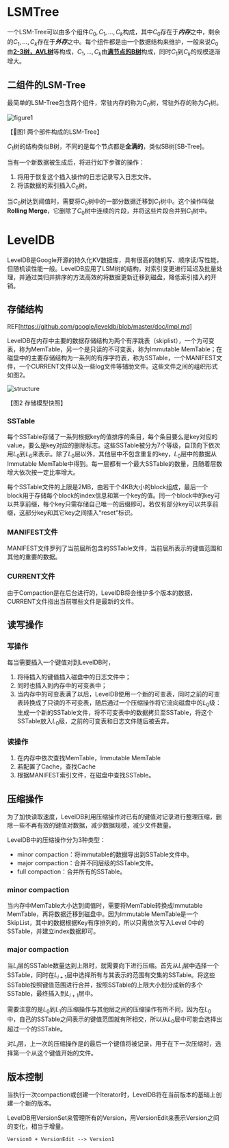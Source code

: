 # LSMTree

一个LSM-Tree可以由多个组件$C_0,C_1,\ldots, C_k$构成，其中$C_0$存在于***内存***之中，剩余的$C_1,\ldots,C_k$存在于***外存***之中。每个组件都是由一个数据结构来维护，一般来说$C_0$由<u>**2-3树，AVL树**</u>等构成，$C_1,\ldots,C_k$由<u>**满节点的B树**</u>构成，同时$C_1$到$C_k$的规模逐渐增大。

## 二组件的LSM-Tree

最简单的LSM-Tree包含两个组件，常驻内存的称为$C_0$树，常驻外存的称为$C_1$树。

![figure1](/Users/wsy/Desktop/LSMTREE/doc/pic/simplelsmtree.png)

【图1 两个部件构成的LSM-Tree】

$C_1$树的结构类似B树，不同的是每个节点都是**全满的**，类似SB树[SB-Tree]。

当有一个新数据被生成后，将进行如下步骤的操作：

1. 将用于恢复这个插入操作的日志记录写入日志文件。
2. 将该数据的索引插入$C_0$树。

当$C_0$树达到阈值时，需要将$C_0$树中的一部分数据迁移到$C_1$树中。这个操作叫做**Rolling Merge**，它删除了$C_0$树中连续的片段，并将这些片段合并到$C_1$树中。

# LevelDB

LevelDB是Google开源的持久化KV数据库，具有很高的随机写、顺序读/写性能，但随机读性能一般。LevelDB应用了LSM树的结构，对索引变更进行延迟及批量处理，并通过类归并排序的方法高效的将数据更新迁移到磁盘，降低索引插入的开销。

## 存储结构

REF[https://github.com/google/leveldb/blob/master/doc/impl.md]

LevelDB在内存中主要的数据存储结构为两个有序跳表（skiplist），一个为可变表，称为MemTable，另一个是只读的不可变表，称为Immutable MemTable；在磁盘中的主要存储结构为一系列的有序字符表，称为SSTable，一个MANIFEST文件，一个CURRENT文件以及一些log文件等辅助文件。这些文件之间的组织形式如图2。

![structure](/Users/wsy/Desktop/LSMTREE/doc/pic/structure.png)

【图2 存储模型快照】

### SSTable

每个SSTable存储了一系列根据key的值排序的条目，每个条目要么是key对应的value，要么是key对应的删除标志。这些SSTable被分为7个等级，自顶向下依次用$L_0$到$L_6$来表示。除了$L_0$层以外，其他层中不包含重复的key，$L_0$层中的数据从Immutable MemTable中得到。每一层都有一个最大SSTable的数量，且随着层数增大依次按一定比率增大。

每个SSTable文件的上限是2MB，由若干个4KB大小的block组成，最后一个block用于存储每个block的index信息和第一个key的值。同一个block中的key可以共享前缀，每个key只需存储自己唯一的后缀即可。若仅有部分key可以共享前缀，这部分key和其它key之间插入“reset”标识。

### MANIFEST文件

MANIFEST文件罗列了当前层所包含的SSTable文件，当前层所表示的键值范围和其他的重要的数据。

### CURRENT文件

由于Compaction是在后台进行的，LevelDB将会维护多个版本的数据，CURRENT文件指出当前哪些文件是最新的文件。

## 读写操作

### 写操作

每当需要插入一个键值对到LevelDB时，

1. 将待插入的键值插入磁盘中的日志文件中；
2. 同时也插入到内存中的可变表中；
3. 当内存中的可变表满了以后，LevelDB使用一个新的可变表，同时之前的可变表转换成了只读的不可变表，随后通过一个压缩操作将它流向磁盘中的$L_0$级：生成一个新的SSTable文件，将不可变表中的数据拷贝至SSTable，将这个SSTable放入$L_0$级，之前的可变表和日志文件随后被丢弃。

### 读操作

1. 在内存中依次查找MemTable，Immutable MemTable
2. 若配置了Cache，查找Cache
3. 根据MANIFEST索引文件，在磁盘中查找SSTable。

## 压缩操作

为了加快读取速度，LevelDB利用压缩操作对已有的键值对记录进行整理压缩，删除一些不再有效的键值对数据，减少数据规模，减少文件数量。

LevelDB中的压缩操作分为3种类型：

- minor compaction：将immutable的数据导出到SSTable文件中。
- major compaction：合并不同层级的SSTable文件。
- full compaction：合并所有的SSTable。

### minor compaction

当内存中MemTable大小达到阈值时，需要将MemTable转换成Immutable MemTable，再将数据迁移到磁盘中。因为Immutable MemTable是一个SkipList，其中的数据根据Key有序排列的，所以只需依次写入Level 0中的SSTable，并建立index数据即可。

### major compaction

当$L_i$层的SSTable数量达到上限时，就需要向下进行压缩。首先从$L_i$层中选择一个SSTable，同时在$L_{i+1}$层中选择所有与其表示的范围有交集的SSTable。将这些SSTable按照键值范围进行合并，按照SSTable的上限大小划分成新的多个SSTable，最终插入到$L_{i +1}$层中。

需要注意的是$L_0$到$L_1$的压缩操作与其他层之间的压缩操作有所不同，因为在$L_0$中，自己的SSTable之间表示的键值范围就有所相交，所以从$L_0$层中可能会选择出超过一个的SSTable。

对$L_i$层，上一次的压缩操作是的最后一个键值将被记录，用于在下一次压缩时，选择第一个从这个键值开始的文件。

## 版本控制

当执行一次compaction或创建一个Iterator时，LevelDB将在当前版本的基础上创建一个新的版本。

LevelDB用VersionSet来管理所有的Version，用VersionEdit来表示Version之间的变化，相当于增量。

`Version0 + VersionEdit --> Version1`